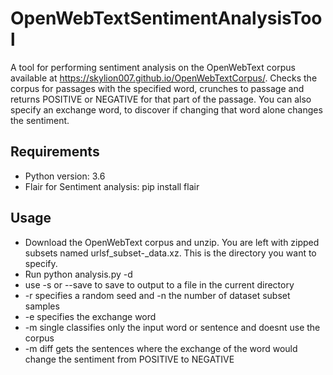 # OpenWebTextSentimentAnalysisTool
A tool for performing sentiment analysis on the OpenWebText corpus available at https://skylion007.github.io/OpenWebTextCorpus/. Checks the corpus for passages with the specified word, crunches to passage and returns POSITIVE or NEGATIVE for that part of the passage. You can also specify an exchange word, to discover if changing that word alone changes the sentiment.

## Requirements
* Python version: 3.6
* Flair for Sentiment analysis: pip install flair

## Usage
* Download the OpenWebText corpus and unzip. You are left with zipped subsets named urlsf_subset<int><int>-<int>_data.xz. This is the directory you want to specify.
* Run python analysis.py <YOUR WORD> -d <DIRECTORY>
* use -s or --save to save to output to a file in the current directory
* -r specifies a random seed and -n the number of dataset subset samples
* -e specifies the exchange word
* -m single classifies only the input word or sentence and doesnt use the corpus
* -m diff gets the sentences where the exchange of the word would change the sentiment from POSITIVE to NEGATIVE
